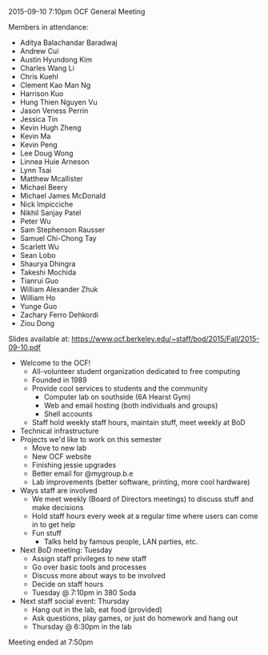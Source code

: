 2015-09-10 7:10pm
OCF General Meeting

Members in attendance:
- Aditya Balachandar Baradwaj
- Andrew Cui <andycui>
- Austin Hyundong Kim <auskim>
- Charles Wang Li <lilulu>
- Chris Kuehl <ckuehl>
- Clement Kao Man Ng <clementn>
- Harrison Kuo <kuoh>
- Hung Thien Nguyen Vu <htvu>
- Jason Veness Perrin <jvperrin>
- Jessica Tin <jtin>
- Kevin Hugh Zheng
- Kevin Ma <kevinma>
- Kevin Peng <kpengboy>
- Lee Doug Wong <ldw>
- Linnea Huie Arneson <arneson>
- Lynn Tsai <lynntsai>
- Matthew Mcallister <mattmcal>
- Michael Beery <mbeery>
- Michael James McDonald
- Nick Impicciche <nickimp>
- Nikhil Sanjay Patel
- Peter Wu <peterwu>
- Sam Stephenson Rausser <srausser>
- Samuel Chi-Chong Tay <samtay>
- Scarlett Wu <scarwu>
- Sean Lobo
- Shaurya Dhingra <shaurya>
- Takeshi Mochida <tmochida>
- Tianrui Guo <tianrui>
- William Alexander Zhuk <waz>
- William Ho <willh>
- Yunge Guo <guoyunge>
- Zachary Ferro Dehkordi <dehkordi>
- Ziou Dong <zdong>

Slides available at:
https://www.ocf.berkeley.edu/~staff/bod/2015/Fall/2015-09-10.pdf

- Welcome to the OCF!
  - All-volunteer student organization dedicated to free computing
  - Founded in 1989
  - Provide cool services to students and the community
    - Computer lab on southside (6A Hearst Gym)
    - Web and email hosting (both individuals and groups)
    - Shell accounts
  - Staff hold weekly staff hours, maintain stuff, meet weekly at BoD
- Technical infrastructure
- Projects we'd like to work on this semester
  - Move to new lab
  - New OCF website
  - Finishing jessie upgrades
  - Better email for @mygroup.b.e
  - Lab improvements (better software, printing, more cool hardware)
- Ways staff are involved
  - We meet weekly (Board of Directors meetings) to discuss stuff and
    make decisions
  - Hold staff hours every week at a regular time where users can come
    in to get help
  - Fun stuff
    - Talks held by famous people, LAN parties, etc.
- Next BoD meeting: Tuesday
  - Assign staff privileges to new staff
  - Go over basic tools and processes
  - Discuss more about ways to be involved
  - Decide on staff hours
  - Tuesday @ 7:10pm in 380 Soda
- Next staff social event: Thursday
  - Hang out in the lab, eat food (provided)
  - Ask questions, play games, or just do homework and hang out
  - Thursday @ 6:30pm in the lab

Meeting ended at 7:50pm

